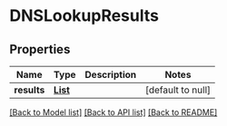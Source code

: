 # DNSLookupResults
## Properties

Name | Type | Description | Notes
------------ | ------------- | ------------- | -------------
**results** | [**List**](DNSLookupResult) |  | [default to null]

[[Back to Model list]](../README#documentation-for-models) [[Back to API list]](../README#documentation-for-api-endpoints) [[Back to README]](../README)

